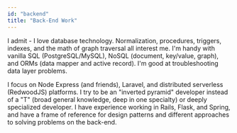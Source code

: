 ```yaml
---
id: "backend"
title: "Back-End Work"
---
```


I admit - I love database technology. Normalization, procedures, triggers, indexes, and the math of graph traversal all interest me. I'm handy with vanilla SQL (PostgreSQL/MySQL),  NoSQL (document, key/value, graph), and ORMs (data mapper and active record). I'm good at troubleshooting data layer problems.

I focus on Node Express (and friends), Laravel, and distributed serverless (RedwoodJS) platforms. I try to be an "inverted pyramid" developer instead of a "T" (broad general knowledge, deep in one specialty) or deeply specialized developer. I have experience working in Rails, Flask, and Spring, and have a frame of reference for design patterns and different approaches to solving problems on the back-end.
